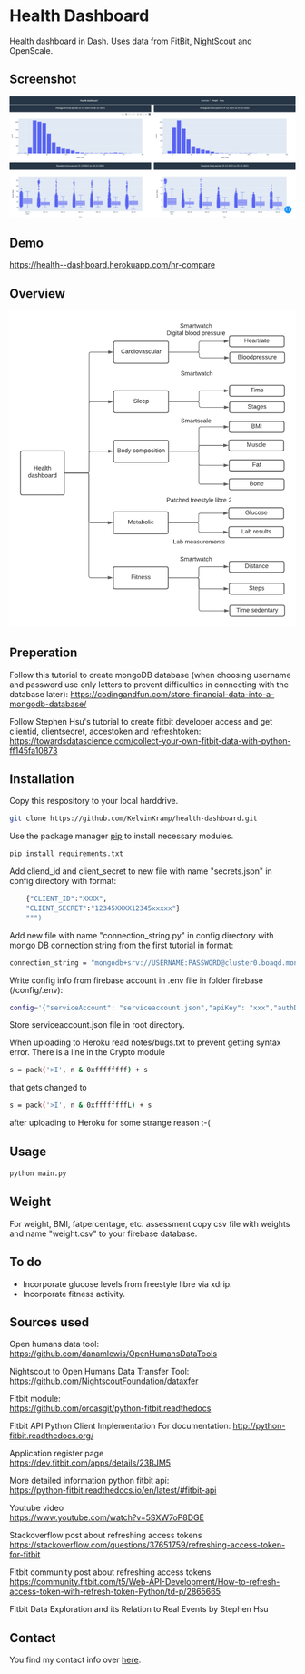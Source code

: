 # Health Dashboard
Health dashboard in Dash. Uses data from FitBit, NightScout and OpenScale.

## Screenshot
![alt text](images/screenshothealthdashboard.png)


## Demo
https://health--dashboard.herokuapp.com/hr-compare

## Overview
![alt text](images/Healthdashboardoverview.png)

## Preperation

Follow this tutorial to create mongoDB database (when choosing username and password use only letters to prevent difficulties in connecting with the database later):
https://codingandfun.com/store-financial-data-into-a-mongodb-database/

Follow Stephen Hsu's tutorial to create fitbit developer access and get clientid, clientsecret, accestoken and refreshtoken:
https://towardsdatascience.com/collect-your-own-fitbit-data-with-python-ff145fa10873

## Installation

Copy this respository to your local harddrive.

```bash
git clone https://github.com/KelvinKramp/health-dashboard.git
```
Use the package manager [pip](https://pip.pypa.io/en/stable/) to install necessary modules.

```bash
pip install requirements.txt
```


Add cliend_id and client_secret to new file with name "secrets.json" in config directory with format:
```bash
    {"CLIENT_ID":"XXXX",
    "CLIENT_SECRET":"12345XXXX12345xxxxx"}
    """)
```

Add new file with name "connection_string.py" in config directory with mongo DB connection string from the first tutorial in format:
```bash
connection_string = "mongodb+srv://USERNAME:PASSWORD@cluster0.boaqd.mongodb.net/database?retryWrites=true&w=majority"
```

Write config info from firebase account in .env file in folder firebase (/config/.env):
   ```bash
config='{"serviceAccount": "serviceaccount.json","apiKey": "xxx","authDomain": "xxx.firebaseapp.com"....")'
```

Store serviceaccount.json file in root directory. 

When uploading to Heroku read notes/bugs.txt to prevent getting syntax error. 
There is a line in the Crypto module 
   ```bash
s = pack('>I', n & 0xffffffff) + s
```
that gets changed to
   ```bash
s = pack('>I', n & 0xffffffffL) + s
 ```
after uploading to Heroku for some strange reason :-( 


## Usage

```python
python main.py
```
## Weight

For weight, BMI, fatpercentage, etc. assessment copy csv file with weights and name "weight.csv" to your firebase database.


## To do
* Incorporate glucose levels from freestyle libre via xdrip.
* Incorporate fitness activity.

## Sources used
Open humans data tool: <br>
https://github.com/danamlewis/OpenHumansDataTools

Nightscout to Open Humans Data Transfer Tool: <br>
https://github.com/NightscoutFoundation/dataxfer

Fitbit module:<br>
https://github.com/orcasgit/python-fitbit.readthedocs

Fitbit API Python Client Implementation
For documentation: http://python-fitbit.readthedocs.org/

Application register page<br>
https://dev.fitbit.com/apps/details/23BJM5

More detailed information python fitbit api: <br>
https://python-fitbit.readthedocs.io/en/latest/#fitbit-api

Youtube video <br>
https://www.youtube.com/watch?v=5SXW7oP8DGE 

Stackoverflow post about refreshing access tokens<br>
https://stackoverflow.com/questions/37651759/refreshing-access-token-for-fitbit

Fitbit community post about refreshing access tokens<br>
https://community.fitbit.com/t5/Web-API-Development/How-to-refresh-access-token-with-refresh-token-Python/td-p/2865665

Fitbit Data Exploration and its Relation to Real Events  by Stephen Hsu 


## Contact
You find my contact info over [here](https://www.kelvinkramp.com/contact-9).
